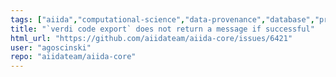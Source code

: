 ```yaml
---
tags: ["aiida","computational-science","data-provenance","database","priority/nice-to-have","provenance","scheduler","ssh","topic/verdi","type/usability","workflow","workflow-engine","workflows"]
title: "`verdi code export` does not return a message if successful"
html_url: "https://github.com/aiidateam/aiida-core/issues/6421"
user: "agoscinski"
repo: "aiidateam/aiida-core"
---
```


